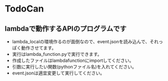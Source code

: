 # TodoCan
## lambdaで動作するAPIのプログラムです
 - lambda_localの環境作るのが面倒なので、event.jsonを読み込んで、それっぽく動作させてます。
 - 実行はlambda_function.pyで実行できます。
 - 作成したファイルはlambdafunctionにimportしてください。
 - 引数に実行したい関数(pythonファイル名)を入れてください。
 - event.jsonは適宜変更して実行してください。
